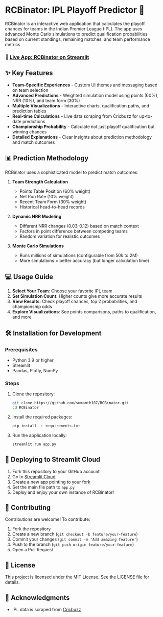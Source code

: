 # RCBinator: IPL Playoff Predictor 🏏

RCBinator is an interactive web application that calculates the playoff chances for teams in the Indian Premier League (IPL). The app uses advanced Monte Carlo simulations to predict qualification probabilities based on current standings, remaining matches, and team performance metrics.

### 🔴 [Live App: RCBinator on Streamlit](https://rcbinator.streamlit.app/)


## ✨ Key Features

- **Team-Specific Experiences** - Custom UI themes and messaging based on team selection
- **Advanced Predictions** - Weighted simulation model using points (60%), NRR (10%), and team form (30%)
- **Multiple Visualizations** - Interactive charts, qualification paths, and prediction tables
- **Real-time Calculations** - Live data scraping from Cricbuzz for up-to-date predictions
- **Championship Probability** - Calculate not just playoff qualification but winning chances
- **Detailed Explanations** - Clear insights about prediction methodology and match outcomes

## 📊 Prediction Methodology

RCBinator uses a sophisticated model to predict match outcomes:

1. **Team Strength Calculation**
   - Points Table Position (60% weight)
   - Net Run Rate (10% weight)
   - Recent Team Form (30% weight)
   - Historical head-to-head records

2. **Dynamic NRR Modeling**
   - Different NRR changes (0.03-0.12) based on match context
   - Factors in point difference between competing teams
   - Random variation for realistic outcomes

3. **Monte Carlo Simulations**
   - Runs millions of simulations (configurable from 50k to 2M)
   - More simulations = better accuracy (but longer calculation time)

## 💻 Usage Guide

1. **Select Your Team**: Choose your favorite IPL team
2. **Set Simulation Count**: Higher counts give more accurate results
3. **View Results**: Check playoff chances, top 2 probabilities, and championship odds
4. **Explore Visualizations**: See points comparisons, paths to qualification, and more


## 🛠️ Installation for Development

### Prerequisites

- Python 3.9 or higher
- Streamlit
- Pandas, Plotly, NumPy

### Steps

1. Clone the repository:
   ```bash
   git clone https://github.com/sumanth107/RCBinator.git
   cd RCBinator
   ```

2. Install the required packages:
   ```bash
   pip install -r requirements.txt
   ```

3. Run the application locally:
   ```bash
   streamlit run app.py
   ```

## 🚀 Deploying to Streamlit Cloud

1. Fork this repository to your GitHub account
2. Go to [Streamlit Cloud](https://streamlit.io/cloud)
3. Create a new app pointing to your fork
4. Set the main file path to `app.py`
5. Deploy and enjoy your own instance of RCBinator!

## 🤝 Contributing

Contributions are welcome! To contribute:

1. Fork the repository
2. Create a new branch (`git checkout -b feature/your-feature`)
3. Commit your changes (`git commit -m 'Add amazing feature'`)
4. Push to the branch (`git push origin feature/your-feature`)
5. Open a Pull Request

## 📄 License

This project is licensed under the MIT License. See the [LICENSE](LICENSE) file for details.

## 🙏 Acknowledgments

- IPL data is scraped from [Cricbuzz](https://www.cricbuzz.com/)

